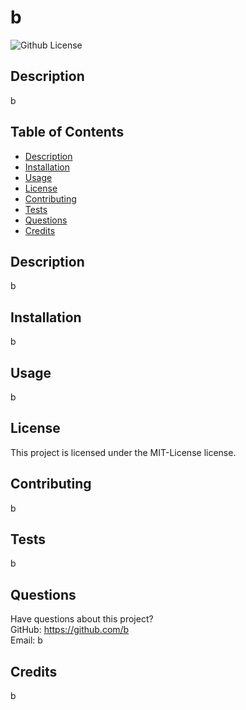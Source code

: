 # b

  ![Github License](https://img.shields.io/badge/license-MIT-License-yellowgreen.svg)

  ## Description
  b
  ## Table of Contents
  * [Description](#description)
  * [Installation](#installation)
  * [Usage](#usage)
  * [License](#license)
  * [Contributing](#contributing)
  * [Tests](#tests)
  * [Questions](#questions)
  * [Credits](#credits)
  ## Description
  b
  ## Installation
  b
  ## Usage
  b
  ## License
  This project is licensed under the MIT-License license.
  ## Contributing
  b
  ## Tests
  b
  ## Questions
  Have questions about this project?  
  GitHub: https://github.com/b  
  Email: b
  ## Credits
  b
